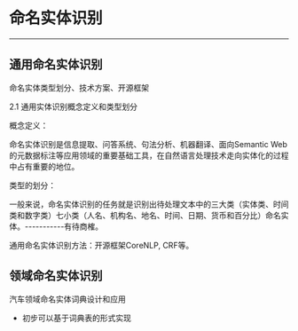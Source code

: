 # 命名实体识别

---

## 通用命名实体识别

命名实体类型划分、技术方案、开源框架

2.1 通用实体识别概念定义和类型划分

概念定义：

命名实体识别是信息提取、问答系统、句法分析、机器翻译、面向Semantic Web的元数据标注等应用领域的重要基础工具，在自然语言处理技术走向实体化的过程中占有重要的地位。

类型的划分：

一般来说，命名实体识别的任务就是识别出待处理文本中的三大类（实体类、时间类和数字类）七小类（人名、机构名、地名、时间、日期、货币和百分比）命名实体。-----------有待商榷。

通用命名实体识别方法：开源框架CoreNLP, CRF等。

## 领域命名实体识别

汽车领域命名实体词典设计和应用

* 初步可以基于词典表的形式实现



